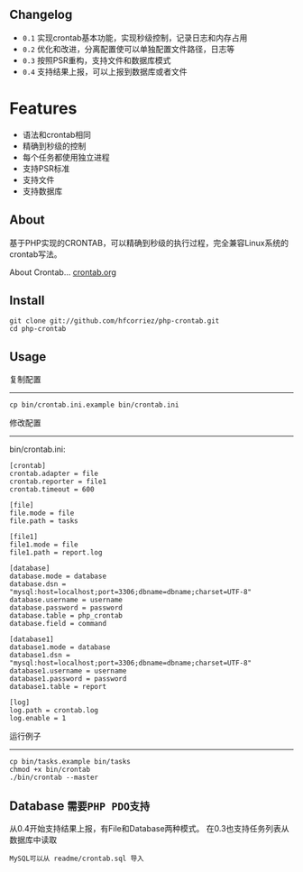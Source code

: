## Changelog

- `0.1` 实现crontab基本功能，实现秒级控制，记录日志和内存占用
- `0.2` 优化和改进，分离配置使可以单独配置文件路径，日志等
- `0.3` 按照PSR重构，支持文件和数据库模式
- `0.4` 支持结果上报，可以上报到数据库或者文件

# Features

- 语法和crontab相同
- 精确到秒级的控制
- 每个任务都使用独立进程
- 支持PSR标准
- 支持文件
- 支持数据库

## About

基于PHP实现的CRONTAB，可以精确到秒级的执行过程，完全兼容Linux系统的crontab写法。

About Crontab... [crontab.org](http://crontab.org/)

## Install

    git clone git://github.com/hfcorriez/php-crontab.git
    cd php-crontab

## Usage

复制配置
____

    cp bin/crontab.ini.example bin/crontab.ini

修改配置
____
bin/crontab.ini:

    [crontab]
    crontab.adapter = file
    crontab.reporter = file1
    crontab.timeout = 600

    [file]
    file.mode = file
    file.path = tasks

    [file1]
    file1.mode = file
    file1.path = report.log

    [database]
    database.mode = database
    database.dsn = "mysql:host=localhost;port=3306;dbname=dbname;charset=UTF-8"
    database.username = username
    database.password = password
    database.table = php_crontab
    database.field = command

    [database1]
    database1.mode = database
    database1.dsn = "mysql:host=localhost;port=3306;dbname=dbname;charset=UTF-8"
    database1.username = username
    database1.password = password
    database1.table = report

    [log]
    log.path = crontab.log
    log.enable = 1


运行例子
____

    cp bin/tasks.example bin/tasks
    chmod +x bin/crontab
    ./bin/crontab --master

## Database `需要PHP PDO支持`
从0.4开始支持结果上报，有File和Database两种模式。
在0.3也支持任务列表从数据库中读取

    MySQL可以从 readme/crontab.sql 导入


